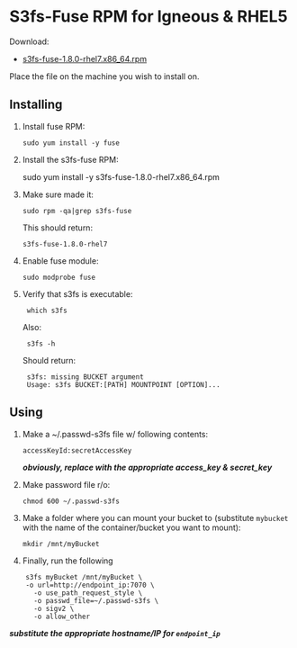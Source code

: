 # S3fs-Fuse RPM for Igneous & RHEL5

Download:

*  [s3fs-fuse-1.8.0-rhel7.x86_64.rpm](RPMS/s3fs-fuse-1.8.0-rhel7.x86_64.rpm)

Place the file on the machine you wish to install on.

## Installing
1.  Install fuse RPM:

        sudo yum install -y fuse

2.  Install the s3fs-fuse RPM:

	 sudo yum install -y s3fs-fuse-1.8.0-rhel7.x86_64.rpm

3.  Make sure  made it:  

        sudo rpm -qa|grep s3fs-fuse

    This should return:

        s3fs-fuse-1.8.0-rhel7

4.  Enable fuse module:

        sudo modprobe fuse

4. Verify that s3fs is executable:

        which s3fs
    Also:

        s3fs -h

    Should return:

        s3fs: missing BUCKET argument
        Usage: s3fs BUCKET:[PATH] MOUNTPOINT [OPTION]...


## Using

1.  Make a ~/.passwd-s3fs file w/ following contents:

        accessKeyId:secretAccessKey

    ***obviously, replace with the appropriate access_key & secret_key***

2.  Make password file r/o:

        chmod 600 ~/.passwd-s3fs

3.  Make a folder where you can mount your bucket to (substitute `mybucket` with the name of the container/bucket you want to mount):

        mkdir /mnt/myBucket

4.  Finally, run the following

```
    s3fs myBucket /mnt/myBucket \
    -o url=http://endpoint_ip:7070 \
      -o use_path_request_style \
      -o passwd_file=~/.passwd-s3fs \
      -o sigv2 \
      -o allow_other
```
***substitute the appropriate hostname/IP for `endpoint_ip`***

